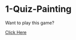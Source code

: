 # 1-Quiz-Painting
Want to play this game?

[Click Here](https://replit.com/@Henali18/Painting-Quiz#index.js)
